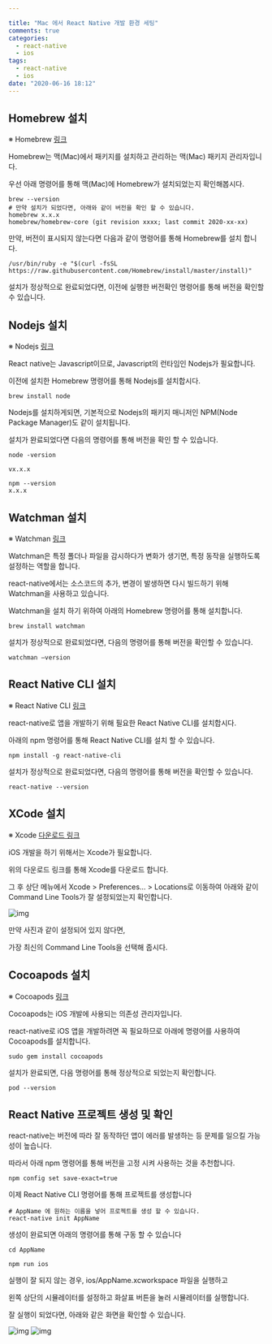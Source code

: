 ```yaml
---

title: "Mac 에서 React Native 개발 환경 세팅"
comments: true
categories:
  - react-native
  - ios
tags:
  - react-native
  - ios
date: "2020-06-16 18:12"
---
```


## Homebrew 설치


※ Homebrew
[링크](https://brew.sh/)

Homebrew는 맥(Mac)에서 패키지를 설치하고 관리하는 맥(Mac) 패키지 관리자입니다.

우선 아래 명령어를 통해 맥(Mac)에 Homebrew가 설치되었는지 확인해봅시다.

```terminal
brew --version
# 만약 설치가 되었다면, 아래와 같이 버전을 확인 할 수 있습니다.
homebrew x.x.x
homebrew/homebrew-core (git revision xxxx; last commit 2020-xx-xx)
```

만약, 버전이 표시되지 않는다면 다음과 같이 명령어를 통해 Homebrew를 설치 합니다.

```terminal
/usr/bin/ruby -e "$(curl -fsSL https://raw.githubusercontent.com/Homebrew/install/master/install)"
```

설치가 정상적으로 완료되었다면, 이전에 실행한 버전확인 명령어를 통해 버전을 확인할 수 있습니다.


## Nodejs 설치


※ Nodejs
[링크](https://nodejs.org/)

React native는 Javascript이므로, Javascript의 런타임인 Nodejs가 필요합니다.

이전에 설치한 Homebrew 명령어를 통해 Nodejs를 설치합시다.

```terminal
brew install node
```

Nodejs를 설치하게되면, 기본적으로 Nodejs의 패키지 매니저인 NPM(Node Package Manager)도 같이 설치됩니다.

설치가 완료되었다면 다음의 명령어를 통해 버전을 확인 할 수 있습니다.

```terminal
node -version

vx.x.x

npm --version
x.x.x
```


## Watchman 설치


※ Watchman
[링크](https://facebook.github.io/watchman/)

Watchman은 특정 폴더나 파일을 감시하다가 변화가 생기면, 특정 동작을 실행하도록 설정하는 역할을 합니다. 

react-native에서는 소스코드의 추가, 변경이 발생하면 다시 빌드하기 위해 Watchman을 사용하고 있습니다.

Watchman을 설치 하기 위하여 아래의 Homebrew 명령어를 통해 설치합니다.

```terminal
brew install watchman
```

설치가 정상적으로 완료되었다면, 다음의 명령어를 통해 버전을 확인할 수 있습니다.


```terminal
watchman –version
```


## React Native CLI 설치


※ React Native CLI
[링크](https://facebook.github.io/watchman/)

react-native로 앱을 개발하기 위해 필요한 React Native CLI를 설치합시다.

아래의 npm 명령어를 통해 React Native CLI를 설치 할 수 있습니다.

```terminal
npm install -g react-native-cli
```

설치가 정상적으로 완료되었다면, 다음의 명령어를 통해 버전을 확인할 수 있습니다.


```terminal
react-native --version
```


## XCode 설치


※ Xcode
[다운로드 링크](https://apps.apple.com/us/app/xcode/id497799835?mt=12)

iOS 개발을 하기 위해서는 Xcode가 필요합니다.

위의 다운로드 링크를 통해 Xcode를 다운로드 합니다.

그 후 상단 메뉴에서 Xcode > Preferences... > Locations로 이동하여 아래와 같이 Command Line Tools가 잘 설정되었는지 확인합니다.

![img](\assets\images\react-native-ios\r1.png)

만약 사진과 같이 설정되어 있지 않다면,

가장 최신의 Command Line Tools을 선택해 줍시다.



## Cocoapods 설치


※ Cocoapods
[링크](https://cocoapods.org/)

Cocoapods는 iOS 개발에 사용되는 의존성 관리자입니다.

react-native로 iOS 앱을 개발하려면 꼭 필요하므로 아래에 명령어를 사용하여 Cocoapods를 설치합니다.

```terminal
sudo gem install cocoapods
```

설치가 완료되면, 다음 명령어를 통해 정상적으로 되었는지 확인합니다.

```terminal
pod --version
```


## React Native 프로젝트 생성 및 확인


react-native는 버전에 따라 잘 동작하던 앱이 에러를 발생하는 등 문제를 일으킬 가능성이 높습니다.

따라서 아래 npm 명령어를 통해 버전을 고정 시켜 사용하는 것을 추천합니다.


```terminal
npm config set save-exact=true
```

이제 React Native CLI 명령어를 통해 프로젝트를 생성합니다

```terminal
# AppName 에 원하는 이름을 넣어 프로젝트를 생성 할 수 있습니다.
react-native init AppName
```

생성이 완료되면 아래의 명령어를 통해 구동 할 수 있습니다

```terminal
cd AppName

npm run ios
```

실행이 잘 되지 않는 경우, ios/AppName.xcworkspace 파일을 실행하고 

왼쪽 상단의 시뮬레이터를 설정하고 화살표 버튼을 눌러 시뮬레이터를 실행합니다.

잘 실행이 되었다면, 아래와 같은 화면을 확인할 수 있습니다.

![img](\assets\images\react-native-ios\r2.png)
![img](\assets\images\react-native-ios\r3.png)